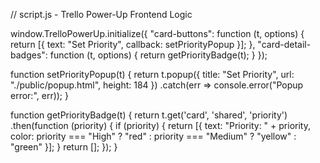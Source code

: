// script.js - Trello Power-Up Frontend Logic

window.TrelloPowerUp.initialize({
    "card-buttons": function (t, options) {
        return [{
            text: "Set Priority",
            callback: setPriorityPopup
        }];
    },
    "card-detail-badges": function (t, options) {
        return getPriorityBadge(t);
    }
});

function setPriorityPopup(t) {
    return t.popup({
        title: "Set Priority",
        url: "./public/popup.html",
        height: 184
    })
    .catch(err => console.error("Popup error:", err));
}

function getPriorityBadge(t) {
    return t.get('card', 'shared', 'priority')
        .then(function (priority) {
            if (priority) {
                return [{
                    text: "Priority: " + priority,
                    color: priority === "High" ? "red" : priority === "Medium" ? "yellow" : "green"
                }];
            }
            return [];
        });
}
